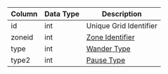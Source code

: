 | Column | Data Type | Description                                                                         |
| ------ | --------- | ----------------------------------------------------------------------------------- |
| id     | int       | Unique Grid Identifier                                                              |
| zoneid | int       | [Zone Identifier](https://eqemu.gitbook.io/server/categories/reference-lists/zones) |
| type   | int       | [Wander Type](https://eqemu.gitbook.io/server/categories/types/wander-types)        |
| type2  | int       | [Pause Type](https://eqemu.gitbook.io/server/categories/types/pause-types)          |